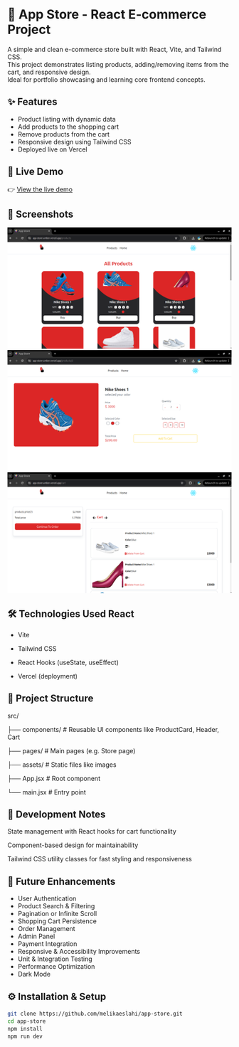 # 🛒 App Store - React E-commerce Project

A simple and clean e-commerce store built with React, Vite, and Tailwind CSS.  
This project demonstrates listing products, adding/removing items from the cart, and responsive design.  
Ideal for portfolio showcasing and learning core frontend concepts.


## ✨ Features

- Product listing with dynamic data  
- Add products to the shopping cart  
- Remove products from the cart  
- Responsive design using Tailwind CSS  
- Deployed live on Vercel

## 🔗 Live Demo

👉 [View the live demo](https://app-store-umber.vercel.app)

## 📸 Screenshots
![Product List](./screenshots/products.png) 
![Product page](./screenshots/product-details.png)  
![Shopping Cart](./screenshots/cart.png) 

## 🛠 Technologies Used React

- Vite

- Tailwind CSS

- React Hooks (useState, useEffect)

- Vercel (deployment)


## 📁 Project Structure

src/

├── components/ # Reusable UI components like ProductCard, Header, Cart

├── pages/ # Main pages (e.g. Store page)

├── assets/ # Static files like images

├── App.jsx # Root component

└── main.jsx # Entry point


## 📌 Development Notes

State management with React hooks for cart functionality

Component-based design for maintainability

Tailwind CSS utility classes for fast styling and responsiveness

## 🚀 Future Enhancements

- User Authentication  
- Product Search & Filtering  
- Pagination or Infinite Scroll  
- Shopping Cart Persistence  
- Order Management  
- Admin Panel  
- Payment Integration  
- Responsive & Accessibility Improvements  
- Unit & Integration Testing  
- Performance Optimization  
- Dark Mode

## ⚙️ Installation & Setup

```bash
git clone https://github.com/melikaeslahi/app-store.git
cd app-store
npm install
npm run dev

